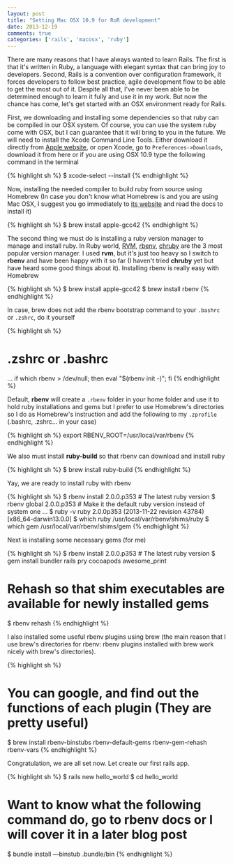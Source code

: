 ```yaml
---
layout: post
title: "Setting Mac OSX 10.9 for RoR development"
date: 2013-12-19
comments: true
categories: ['rails', 'macosx', 'ruby']
---
```


There are many reasons that I have always wanted to learn Rails. The first is that it's written in Ruby, a language with elegant syntax that can bring joy to developers. Second, Rails is a convention over configuration framework, it forces developers to follow best practice, agile development flow to be able to get the most out of it. Despite all that, I've never been able to be determined enough to learn it fully and use it in my work. But now the chance has come, let's get started with an OSX environment ready for Rails.

First, we downloading and installing some dependencies so that ruby can be compiled in our OSX system. Of course, you can use the system ruby come with OSX, but I can guarantee that it will bring to you in the future. We will need to install the Xcode Command Line Tools. Either download it directly from [Apple website](http://developer.apple.com/downloads), or open Xcode, go to ```Preferences->Downloads```, download it from here or if you are using OSX 10.9 type the following command in the terminal

{% highlight sh %}
$ xcode-select --install
{% endhighlight %}

Now, installing the needed compiler to build ruby from source using Homebrew (In case you don't know what Homebrew is and you are using Mac OSX, I suggest you go immediately to [its website](https://github.com/Homebrew/homebrew) and read the docs to install it)

{% highlight sh %}
$ brew install apple-gcc42
{% endhighlight %}

The second thing we must do is installing a ruby version manager to manage and install ruby.  In Ruby world, [RVM](http://rvm.io), [rbenv](https://github.com/sstephenson/rbenv), [chruby](https://github.com/postmodern/chruby) are the 3 most popular version manager. I used **rvm**, but it's just too heavy so I switch to **rbenv** and have been happy with it so far (I haven't tried **chruby** yet but have heard some good things about it). Installing rbenv is really easy with Homebrew

{% highlight sh %}
$ brew install apple-gcc42
$ brew install rbenv
{% endhighlight %}

In case, brew does not add the rbenv bootstrap command to your ```.bashrc``` or ```.zshrc```, do it yourself

{% highlight sh %}
# .zshrc or .bashrc
…
if which rbenv > /dev/null; then eval "$(rbenv init -)"; fi
{% endhighlight %}

Default, **rbenv** will create a ```.rbenv``` folder in your home folder and use it to hold ruby installations and gems but I prefer to use Homebrew's directories so I do as Homebrew's instruction and add the following to my ```.zprofile``` (.bashrc, .zshrc… in your case)

{% highlight sh %}
export RBENV_ROOT=/usr/local/var/rbenv
{% endhighlight %}

We also must install **ruby-build** so that rbenv can download and install ruby

{% highlight sh %}
$ brew install ruby-build
{% endhighlight %}

Yay, we are ready to install ruby with rbenv

{% highlight sh %}
$ rbenv install 2.0.0.p353 # The latest ruby version
$ rbenv global 2.0.0.p353 # Make it the default ruby version instead of system one
…
$ ruby -v
ruby 2.0.0p353 (2013-11-22 revision 43784) [x86_64-darwin13.0.0]
$ which ruby
/usr/local/var/rbenv/shims/ruby
$ which gem
/usr/local/var/rbenv/shims/gem
{% endhighlight %}


Next is installing some necessary gems (for me)

{% highlight sh %}
$ rbenv install 2.0.0.p353 # The latest ruby version
$ gem install bundler rails pry cocoapods awesome_print
# Rehash so that shim executables are available for newly installed gems
$ rbenv rehash 
{% endhighlight %}

I also installed some useful rbenv plugins using brew (the main reason that I use brew's directories for rbenv: rbenv plugins installed with brew work nicely with brew's directories). 

{% highlight sh %}
# You can google, and find out the functions of each plugin (They are pretty useful)
$ brew install rbenv-binstubs rbenv-default-gems rbenv-gem-rehash rbenv-vars 
{% endhighlight %}

Congratulation, we are all set now. Let create our first rails app.

{% highlight sh %}
$ rails new hello_world
$ cd hello_world
# Want to know what the following command do, go to rbenv docs or I will cover it in a later blog post
$ bundle install —binstub .bundle/bin 
{% endhighlight %}


